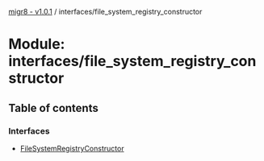[migr8 - v1.0.1](../README.md) / interfaces/file_system_registry_constructor

# Module: interfaces/file_system_registry_constructor

## Table of contents

### Interfaces

- [FileSystemRegistryConstructor](../interfaces/interfaces_file_system_registry_constructor.FileSystemRegistryConstructor.md)
